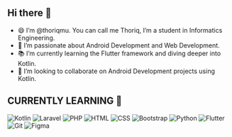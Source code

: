 ## Hi there 👋

- 😄 I’m @thoriqmu. You can call me Thoriq, I’m a student in Informatics Engineering.
- 🌱 I’m passionate about Android Development and Web Development.
- 📚 I’m currently learning the Flutter framework and diving deeper into Kotlin.
- 🤝 I’m looking to collaborate on Android Development projects using Kotlin.

## CURRENTLY LEARNING 🔭

![Kotlin](https://img.shields.io/badge/Kotlin-0095D5?style=flat&logo=kotlin&logoColor=white) 
![Laravel](https://img.shields.io/badge/Laravel-FF2D20?style=flat&logo=laravel&logoColor=white) 
![PHP](https://img.shields.io/badge/PHP-777BB4?style=flat&logo=php&logoColor=white) 
![HTML](https://img.shields.io/badge/HTML-E34F26?style=flat&logo=html5&logoColor=white) 
![CSS](https://img.shields.io/badge/CSS-1572B6?style=flat&logo=css3&logoColor=white) 
![Bootstrap](https://img.shields.io/badge/Bootstrap-563D7C?style=flat&logo=bootstrap&logoColor=white) 
![Python](https://img.shields.io/badge/Python-3776AB?style=flat&logo=python&logoColor=white)
![Flutter](https://img.shields.io/badge/Flutter-02569B?style=flat&logo=flutter&logoColor=white) 
![Git](https://img.shields.io/badge/Git-F05032?style=flat&logo=git&logoColor=white) 
![Figma](https://img.shields.io/badge/Figma-F24E1E?style=flat&logo=figma&logoColor=white) 
